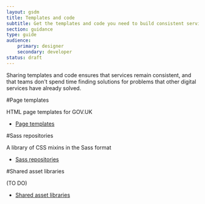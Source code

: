 ```yaml
---
layout: gsdm
title: Templates and code
subtitle: Get the templates and code you need to build consistent services
section: guidance
type: guide
audience: 
    primary: designer
    secondary: developer
status: draft
---
```


Sharing templates and code ensures that services remain consistent, and that teams don't spend time finding solutions for problems that other digital services have already solved.

#Page templates

HTML page templates for GOV.UK

* [Page templates](page-templates.html)

#Sass repositories

A library of CSS mixins in the Sass format

* [Sass repositories](sass-repositories.html)

#Shared asset libraries

(TO DO)

* [Shared asset libraries](sharedassetlibraries.html)


